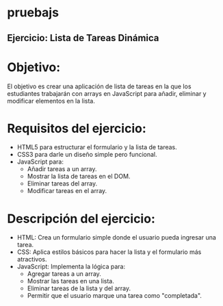 # pruebajs

## Ejercicio: Lista de Tareas Dinámica

# Objetivo:
El objetivo es crear una aplicación de lista de tareas en la que los estudiantes trabajarán con arrays en JavaScript para añadir, eliminar y modificar elementos en la lista.

# Requisitos del ejercicio:
- HTML5 para estructurar el formulario y la lista de tareas.
- CSS3 para darle un diseño simple pero funcional.
- JavaScript para:
    - Añadir tareas a un array.
    - Mostrar la lista de tareas en el DOM.
    - Eliminar tareas del array.
    - Modificar tareas en el array.

# Descripción del ejercicio:
- HTML: Crea un formulario simple donde el usuario pueda ingresar una tarea.
- CSS: Aplica estilos básicos para hacer la lista y el formulario más atractivos.
- JavaScript: Implementa la lógica para:
    - Agregar tareas a un array.
    - Mostrar las tareas en una lista.
    - Eliminar tareas de la lista y del array.
    - Permitir que el usuario marque una tarea como "completada".